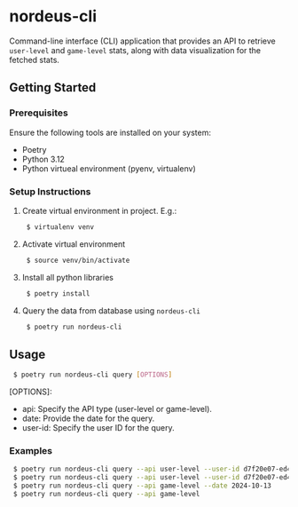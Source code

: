 # nordeus-cli
Command-line interface (CLI) application that provides an API to retrieve `user-level` and `game-level` stats, along with data visualization for the fetched stats.

## Getting Started

### Prerequisites
Ensure the following tools are installed on your system:
* Poetry
* Python 3.12
* Python virtueal environment (pyenv, virtualenv)

### Setup Instructions
1. Create virtual environment in project. E.g.:
   ```sh
    $ virtualenv venv
   ```
2. Activate virtual environment
   ```sh
    $ source venv/bin/activate
   ```
3. Install all python libraries
   ```sh
    $ poetry install
   ```
4. Query the data from database using `nordeus-cli`
   ```sh
    $ poetry run nordeus-cli
   ```

## Usage
   ```sh
    $ poetry run nordeus-cli query [OPTIONS]
   ```
[OPTIONS]:
   - api: Specify the API type (user-level or game-level).
   - date: Provide the date for the query.
   - user-id: Specify the user ID for the query.

### Examples
   ```sh
    $ poetry run nordeus-cli query --api user-level --user-id d7f20e07-ed42-02ed-c4bb-895c608099f6 --date 2024-10-19
    $ poetry run nordeus-cli query --api user-level --user-id d7f20e07-ed42-02ed-c4bb-895c608099f6
    $ poetry run nordeus-cli query --api game-level --date 2024-10-13
    $ poetry run nordeus-cli query --api game-level
   ```
